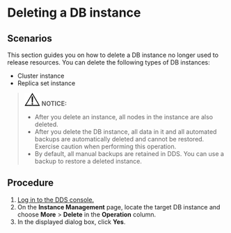 # Deleting a DB instance<a name="dds_03_0004"></a>

## **Scenarios**<a name="section51218066203238"></a>

This section guides you on how to delete a DB instance no longer used to release resources. You can delete the following types of DB instances:

-   Cluster instance
-   Replica set instance

>![](public_sys-resources/icon-notice.gif) **NOTICE:**   
>-   After you delete an instance, all nodes in the instance are also deleted.  
>-   After you delete the DB instance, all data in it and all automated backups are automatically deleted and cannot be restored. Exercise caution when performing this operation.  
>-   By default, all manual backups are retained in DDS. You can use a backup to restore a deleted instance.  

## **Procedure**<a name="s73bfa9753f8846dca66db91183a48e1c"></a>

1.  [Log in to the DDS console.](logging-in-to-the-dds-console.md)
2.  On the  **Instance Management**  page, locate the target DB instance and choose  **More**  \>  **Delete**  in the  **Operation**  column.
3.  In the displayed dialog box, click  **Yes**.

